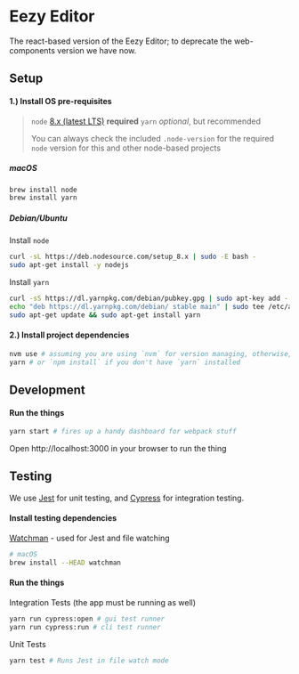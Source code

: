 # Eezy Editor

The react-based version of the Eezy Editor; to deprecate the web-components version we have now.

## Setup

#### 1.)  Install OS pre-requisites

> `node` [8.x (latest LTS)](https://github.com/nodejs/Release#release-schedule) **required**
> `yarn` *optional*, but recommended
>
> You can always check the included `.node-version` for the required `node` version for this and other node-based projects

##### macOS

```sh
brew install node
brew install yarn
```

##### Debian/Ubuntu

Install `node`

```sh
curl -sL https://deb.nodesource.com/setup_8.x | sudo -E bash -
sudo apt-get install -y nodejs
```

Install `yarn`

```sh
curl -sS https://dl.yarnpkg.com/debian/pubkey.gpg | sudo apt-key add -
echo "deb https://dl.yarnpkg.com/debian/ stable main" | sudo tee /etc/apt/sources.list.d/yarn.list
sudo apt-get update && sudo apt-get install yarn
```

#### 2.)  Install project dependencies

```sh
nvm use # assuming you are using `nvm` for version managing, otherwise, make sure you are using `node-8.x`
yarn # or `npm install` if you don't have `yarn` installed
```

## Development

#### Run the things

```sh
yarn start # fires up a handy dashboard for webpack stuff
```

Open http://localhost:3000 in your browser to run the thing

## Testing

We use [Jest](https://facebook.github.io/jest/docs/en/tutorial-react.html) for unit testing, and [Cypress](https://cypress.io) for integration testing.

#### Install testing dependencies

[Watchman](https://facebook.github.io/watchman/docs/install.html) - used for Jest and file watching

```sh
# macOS
brew install --HEAD watchman
```

#### Run the things

Integration Tests (the app must be running as well)

```sh
yarn run cypress:open # gui test runner
yarn run cypress:run # cli test runner
```

Unit Tests

```sh
yarn test # Runs Jest in file watch mode
```
